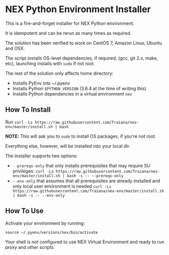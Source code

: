 # NEX Python Environment Installer

This is a fire-and-forget installer for NEX Python environment.

It is idempotent and can be rerun as many times as required.

The solution has been verified to work on CentOS 7, Amazon Linux, Ubuntu and OSX.

The script installs OS-level dependencies, if required, (gcc, git 2.x, make, etc),
launching installs with `sudo` if not root.

The rest of the solution only affects home directory:
* Installs PyEnv into ~/.pyenv
* Installs Python `$PYTHON_VERSION` (3.6.4 at the time of writing this)
* Installs Python dependencies in a virtual environment `nex`

## How To Install

Run `curl -Ls https://raw.githubusercontent.com/Traiana/nex-env/master/install.sh | bash`

**NOTE:** This will ask you to `sudo` to install OS packages, if you're not root.

Everything else, however, will be installed into your local dir.

The installer supports two options:
* `--prereqs-only` that only installs prerequisites that may require SU privileges:
  `curl -Ls https://raw.githubusercontent.com/Traiana/nex-env/master/install.sh | bash -s -- --prereqs-only`
* `--env-only` that assumes that all prerequisites are already installed and only local user environment is needed
  `curl -Ls https://raw.githubusercontent.com/Traiana/nex-env/master/install.sh | bash -s -- --env-only`

## How To Use

Activate your environment by running:

`source ~/.pyenv/versions/nex/bin/activate`

Your shell is not configured to use NEX Virtual Environment and ready to run proxy and other scripts.
